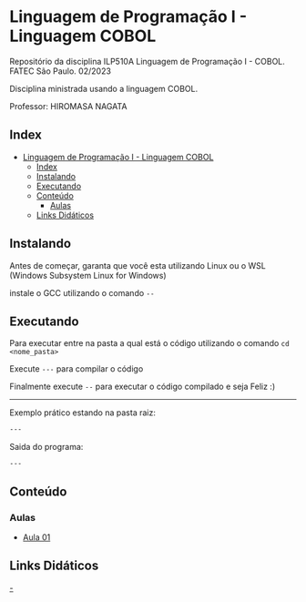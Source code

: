 # Linguagem de Programação I - Linguagem COBOL

Repositório da disciplina ILP510A Linguagem de Programação I - COBOL. FATEC São Paulo. 02/2023

Disciplina ministrada usando a linguagem COBOL.

Professor: HIROMASA NAGATA

## Index

- [Linguagem de Programação I - Linguagem COBOL](#linguagem-de-programação-i---linguagem-cobol)
  - [Index](#index)
  - [Instalando](#instalando)
  - [Executando](#executando)
  - [Conteúdo](#conteúdo)
    - [Aulas](#aulas)
  - [Links Didáticos](#links-didáticos)

## Instalando

Antes de começar, garanta que você esta utilizando Linux ou o WSL (Windows Subsystem Linux for Windows)

instale o GCC utilizando o comando `--`

## Executando

Para executar entre na pasta a qual está o código utilizando o comando `cd <nome_pasta>`

Execute `---` para compilar o código

Finalmente execute `--` para executar o código compilado e seja Feliz :)

---
Exemplo prático estando na pasta raiz:

```bash
---
```

Saida do programa:

```text
---
```

## Conteúdo

### Aulas

- [Aula 01](---)

## Links Didáticos

[-](.)
